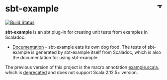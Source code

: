 # sbt-example [<img align="right" src="https://www.thoughtworks.com/imgs/tw-logo.png" title="ThoughtWorks" height="15"/>](http://thoughtworks.com)

[![Build Status](https://travis-ci.org/ThoughtWorksInc/sbt-example.svg)](https://travis-ci.org/ThoughtWorksInc/sbt-example)

**sbt-example** is an sbt plug-in for creating unit tests from examples in Scaladoc.

 * [Documentation](https://oss.sonatype.org/service/local/repositories/public/archive/com/thoughtworks/example/sbt-example_2.12_1.0/4.0.3/sbt-example-4.0.3-javadoc.jar/!/com/thoughtworks/Example$.html) - sbt-example eats its own dog food. The tests of sbt-example is generated by sbt-example itself from Scaladoc, which is also the documentation for using sbt-example.

The previous version of this project is the macro annotation [example.scala](https://javadoc.io/page/com.thoughtworks.example/unidoc_2.12/2.0.0/com/thoughtworks/example.html), which is [deprecated](https://github.com/scalameta/scalameta/issues/1182) and does not support Scala 2.12.5+ version.
